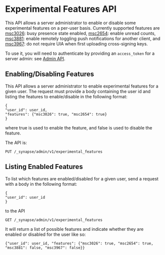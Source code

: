 # Experimental Features API

This API allows a server administrator to enable or disable some experimental features on a per-user
basis. Currently supported features are [msc3026](https://github.com/matrix-org/matrix-spec-proposals/pull/3026): busy 
presence state enabled, [msc2654](https://github.com/matrix-org/matrix-spec-proposals/pull/2654): enable unread counts,
[msc3881](https://github.com/matrix-org/matrix-spec-proposals/pull/3881): enable remotely toggling push notifications 
for another client, and [msc3967](https://github.com/matrix-org/matrix-spec-proposals/pull/3967): do not require
UIA when first uploading cross-signing keys. 


To use it, you will need to authenticate by providing an `access_token`
for a server admin: see [Admin API](../usage/administration/admin_api/).

## Enabling/Disabling Features

This API allows a server administrator to enable experimental features for a given user. The request must 
provide a body containing the user id and listing the features to enable/disable in the following format:
```
{
"user_id": user_id,
"features": {"msc3026": true, "msc2654": true}
}

```
where true is  used to enable the feature, and false is used to disable the feature.


The API is:

```
PUT /_synapse/admin/v1/experimental_features
```

## Listing Enabled Features
 
To list which features are enabled/disabled for a given user, send a request with a body in the following format:

```
{
"user_id": user_id
}
```

to the API

```
GET /_synapse/admin/v1/experimental_features
```

It will return a list of possible features and indicate whether they are enabled or disabled for the
user like so:
```
{"user_id": user_id, "features": {"msc3026": true, "msc2654": true, "msc3881": false, "msc3967": false}}
```
